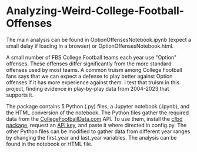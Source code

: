 # Analyzing-Weird-College-Football-Offenses

The main analysis can be found in OptionOffensesNotebook.ipynb (expect a small delay if loading in a browser) or OptionOffensesNotebook.html.

A small number of FBS College Football teams each year use "Option" offenses. These offenses differ significantly from the more standard offenses used by most teams. A common truism among College Football fans says that we can expect a defense to play better against Option offenses if it has more experience against them. I test that truism in this project, finding evidence in play-by-play data from 2004-2023 that supports it. 

The package contains 5 Python (.py) files, a Jupyter notebook (.ipynb), and the HTML conversion of the notebook. The Python files gather the required data from the [CollegeFootballData.com](CollegeFootballData.com) API. To use them, install the [cfbd package](https://github.com/CFBD/cfbd-python), request an [API key](https://collegefootballdata.com/key), and paste it where directed in config.py. The other Python files can be modified to gather data from different year ranges by changing the first_year and last_year variables. The analysis can be found in the notebook or HTML file.


